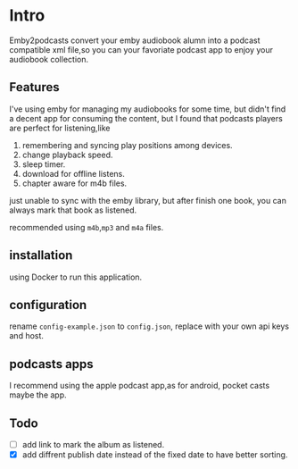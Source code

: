 # Intro

Emby2podcasts convert your emby audiobook alumn into a podcast compatible xml file,so you can your favoriate podcast app to enjoy your audiobook collection.

## Features

I've using emby for managing my audiobooks for some time, but didn't find a decent app for consuming the content, but I found that podcasts players are perfect for listening,like

1. remembering and syncing play positions among devices.
2. change playback speed.
3. sleep timer.
4. download for offline listens.
5. chapter aware for m4b files.

just unable to sync with the emby library, but after finish one book, you can always mark that book as listened.

recommended using `m4b`,`mp3` and `m4a` files.

## installation

using Docker to run this application.

## configuration

rename `config-example.json` to `config.json`, replace with your own api keys and host.

## podcasts apps

I recommend using the apple podcast app,as for android, pocket casts maybe the app.

## Todo

- [ ] add link to mark the album as listened.
- [x] add diffrent publish date instead of the fixed date to have better sorting.
